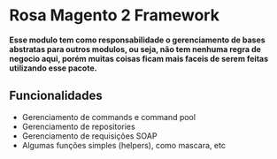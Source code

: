 # Rosa Magento 2 Framework

**Esse modulo tem como responsabilidade o gerenciamento de bases abstratas para outros modulos, 
ou seja, não tem nenhuma regra de negocio aqui, porém muitas coisas ficam mais faceis de serem feitas utilizando esse pacote.**

## Funcionalidades

* Gerenciamento de commands e command pool
* Gerenciamento de repositories
* Gerenciamento de requisições SOAP
* Algumas funções simples (helpers), como mascara, etc
